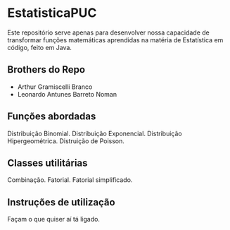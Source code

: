 # EstatisticaPUC

Este repositório serve apenas para desenvolver nossa capacidade de transformar funções matemáticas aprendidas na matéria de Estatística em código, feito em Java.

## Brothers do Repo

-   Arthur Gramiscelli Branco
-   Leonardo Antunes Barreto Noman

## Funções abordadas

Distribuição Binomial.
Distribuição Exponencial.
Distribuição Hipergeométrica.
Distruição de Poisson.

## Classes utilitárias

Combinação.
Fatorial.
Fatorial simplificado.

## Instruções de utilização

Façam o que quiser aí tá ligado.

